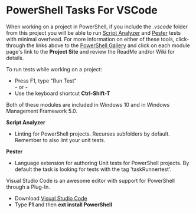 # PowerShell Tasks For VSCode

When working on a project in PowerShell, if you include the *.vscode* folder from this project you will be able to run [Script Analyzer](http://www.powershellgallery.com/packages/PSScriptAnalyzer/1.3.0) and [Pester](http://www.powershellgallery.com/packages/Pester/3.3.14) tests with minimal overhead.  For more information on either of these tools, click-through the links above to the [PowerShell Gallery](http://www.powershellgallery.com/) and click on each module page's link to the **Project Site** and review the ReadMe and/or Wiki for details.

To run tests while working on a project:
  - Press F1, type "Run Test"
  <br>- or - 
  - Use the keyboard shortcut **Ctrl-Shift-T**
 
Both of these modules are included in Windows 10 and in Windows Management Framework 5.0. 

**Script Analyzer**
  - Linting for PowerShell projects.  Recurses subfolders by default.  Remember to also lint your unit tests.

**Pester**
  - Language extension for authoring Unit tests for PowerShell projects.  By default the task is looking for tests with the tag 'taskRunnertest'.
 
Visual Studio Code is an awesome editor with support for PowerShell through a Plug-In.
  - Download [Visual Studio Code](http://code.visualstudio.com)
  - Type **F1** and then **ext install PowerShell**

